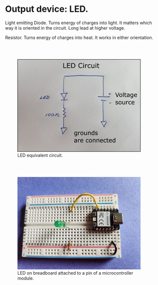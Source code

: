 # Output device:  LED.

Light emitting Diode.  Turns energy of charges into light.  It matters which way it is oriented in the circuit.  Long lead at higher voltage.

Resistor.  Turns energy of charges into heat. It works in either orientation.

<br><br>


<figure>
  <img src="./led_circuit.png" width="400" alt="my alt text"/>
  <figcaption>LED equivalent circuit.</figcaption>
</figure>

<br><br>

<figure>
  <img src="./led_physical.jpg" width="400" alt="my alt text"/>
  <figcaption>LED on breadboard attached to a pin of a microcontroller module.</figcaption>
</figure>

